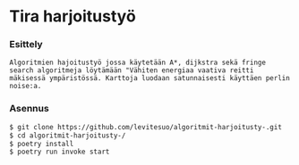 # Tira harjoitustyö
### Esittely
    Algoritmien hajoitustyö jossa käytetään A*, dijkstra sekä fringe search algoritmeja löytämään "Vähiten energiaa vaativa reitti mäkisessä ympäristössä. Karttoja luodaan satunnaisesti käyttäen perlin noise:a.
### Asennus

```bash
$ git clone https://github.com/levitesuo/algoritmit-harjoitusty-.git
$ cd algoritmit-harjoitusty-/
$ poetry install
$ poetry run invoke start
```